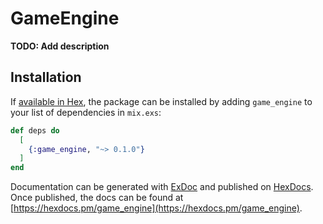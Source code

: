 # GameEngine

**TODO: Add description**

## Installation

If [available in Hex](https://hex.pm/docs/publish), the package can be installed
by adding `game_engine` to your list of dependencies in `mix.exs`:

```elixir
def deps do
  [
    {:game_engine, "~> 0.1.0"}
  ]
end
```

Documentation can be generated with [ExDoc](https://github.com/elixir-lang/ex_doc)
and published on [HexDocs](https://hexdocs.pm). Once published, the docs can
be found at [https://hexdocs.pm/game_engine](https://hexdocs.pm/game_engine).

